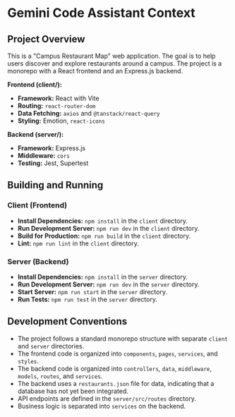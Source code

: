 # Gemini Code Assistant Context

## Project Overview

This is a "Campus Restaurant Map" web application. The goal is to help users discover and explore restaurants around a campus. The project is a monorepo with a React frontend and an Express.js backend.

**Frontend (client/):**
- **Framework:** React with Vite
- **Routing:** `react-router-dom`
- **Data Fetching:** `axios` and `@tanstack/react-query`
- **Styling:** Emotion, `react-icons`

**Backend (server/):**
- **Framework:** Express.js
- **Middleware:** `cors`
- **Testing:** Jest, Supertest

## Building and Running

### Client (Frontend)

- **Install Dependencies:** `npm install` in the `client` directory.
- **Run Development Server:** `npm run dev` in the `client` directory.
- **Build for Production:** `npm run build` in the `client` directory.
- **Lint:** `npm run lint` in the `client` directory.

### Server (Backend)

- **Install Dependencies:** `npm install` in the `server` directory.
- **Run Development Server:** `npm run dev` in the `server` directory.
- **Start Server:** `npm run start` in the `server` directory.
- **Run Tests:** `npm run test` in the `server` directory.

## Development Conventions

- The project follows a standard monorepo structure with separate `client` and `server` directories.
- The frontend code is organized into `components`, `pages`, `services`, and `styles`.
- The backend code is organized into `controllers`, `data`, `middleware`, `models`, `routes`, and `services`.
- The backend uses a `restaurants.json` file for data, indicating that a database has not yet been integrated.
- API endpoints are defined in the `server/src/routes` directory.
- Business logic is separated into `services` on the backend.
